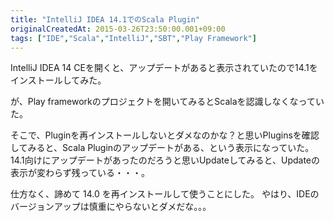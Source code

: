 ```yaml
---
title: "IntelliJ IDEA 14.1でのScala Plugin"
originalCreatedAt: 2015-03-26T23:50:00.001+09:00
tags: ["IDE","Scala","IntelliJ","SBT","Play Framework"]
---
```

IntelliJ IDEA 14 CEを開くと、アップデートがあると表示されていたので14.1をインストールしてみた。

が、Play frameworkのプロジェクトを開いてみるとScalaを認識しなくなっていた。

そこで、Pluginを再インストールしないとダメなのかな？と思いPluginsを確認してみると、Scala Pluginのアップデートがある、という表示になっていた。
14.1向けにアップデートがあったのだろうと思いUpdateしてみると、Updateの表示が変わらず残っている・・・。

仕方なく、諦めて 14.0 を再インストールして使うことにした。
やはり、IDEのバージョンアップは慎重にやらないとダメだな。。。
